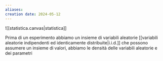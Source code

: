 ```yaml
---
aliases: 
creation date: 2024-05-12
---
```


![[statistica.canvas|statistica]]

Prima di un esperimento abbiamo un insieme di variabili aleatorie [[variabili aleatorie indipendenti ed identicamente distribuite|i.i.d.]] che possono assumere un insieme di valori, abbiamo le densità delle variabili aleatorie e dei parametri